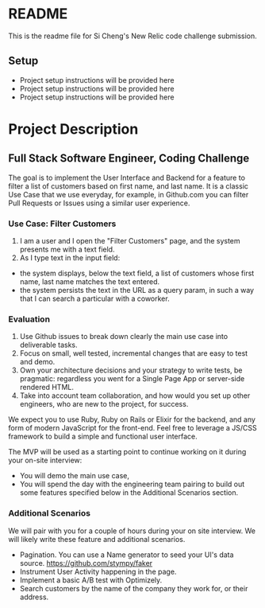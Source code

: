 # README

This is the readme file for Si Cheng's New Relic code challenge submission.

## Setup

* Project setup instructions will be provided here
* Project setup instructions will be provided here
* Project setup instructions will be provided here

# Project Description
## Full Stack Software Engineer, Coding Challenge

The goal is to implement the User Interface and Backend for a feature to filter a list of customers based on first name, and last name. It is a classic Use Case that we use everyday,
for example, in Github.com you can filter Pull Requests or Issues using a similar user experience.

### Use Case: Filter Customers

1. I am a user and I open the "Filter Customers" page, and the system presents me with a text field.
2. As I type text in the input field:
  - the system displays, below the text field, a list of customers whose first name,
  last name matches the text entered.
  - the system persists the text in the URL as a query param, in such a way that I can search a particular with a coworker.

### Evaluation

1. Use Github issues to break down clearly the main use case into deliverable tasks.
2. Focus on small, well tested, incremental changes that are easy to test and demo.
3. Own your architecture decisions and your strategy to write tests, be pragmatic: regardless you went for a Single Page App or server-side rendered HTML.
4. Take into account team collaboration, and how would you set up other engineers, who are new to the project, for success.

We expect you to use Ruby, Ruby on Rails or Elixir for the backend, and any form of modern JavaScript for the front-end. Feel free to leverage a JS/CSS framework to build a simple and functional user interface.

The MVP will be used as a starting point to continue working on it during your on-site interview:
  - You will demo the main use case,
  - You will spend the day with the engineering team pairing to build out some features specified below in the Additional Scenarios section.

### Additional Scenarios
We will pair with you for a couple of hours during your on site interview. We will likely
write these feature and additional scenarios.

- Pagination. You can use a Name generator to seed your UI's data source. https://github.com/stympy/faker
- Instrument User Activity happening in the page.
- Implement a basic A/B test with Optimizely.
- Search customers by the name of the company they work for, or their address.